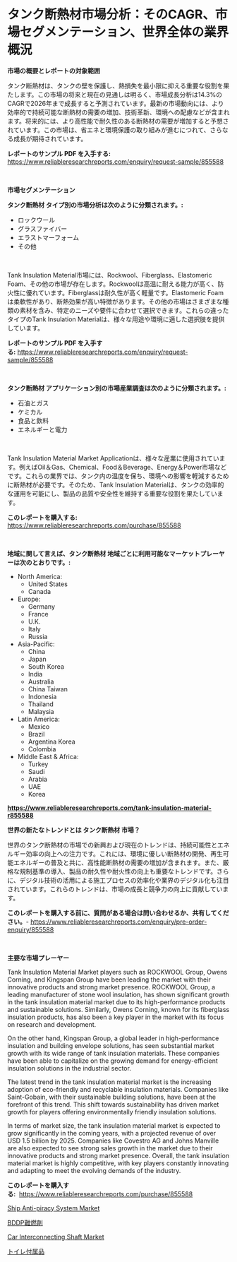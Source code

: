 <p><h1>タンク断熱材市場分析：そのCAGR、市場セグメンテーション、世界全体の業界概況</h1></p><p><strong>市場の概要とレポートの対象範囲</strong></p>
<p><p>タンク断熱材は、タンクの壁を保護し、熱損失を最小限に抑える重要な役割を果たします。この市場の将来と現在の見通しは明るく、市場成長分析は14.3%のCAGRで2026年まで成長すると予測されています。最新の市場動向には、より効率的で持続可能な断熱材の需要の増加、技術革新、環境への配慮などが含まれます。将来的には、より高性能で耐久性のある断熱材の需要が増加すると予想されています。この市場は、省エネと環境保護の取り組みが進むにつれて、さらなる成長が期待されています。</p></p>
<p><strong>レポートのサンプル PDF を入手する:</strong> <a href="https://www.reliableresearchreports.com/enquiry/request-sample/855588">https://www.reliableresearchreports.com/enquiry/request-sample/855588</a></p>
<p>&nbsp;</p>
<p><strong>市場セグメンテーション</strong></p>
<p><strong>タンク断熱材 タイプ別の市場分析は次のように分類されます。:</strong></p>
<p><ul><li>ロックウール</li><li>グラスファイバー</li><li>エラストマーフォーム</li><li>その他</li></ul></p>
<p>&nbsp;</p>
<p><p>Tank Insulation Material市場には、Rockwool、Fiberglass、Elastomeric Foam、その他の市場が存在します。Rockwoolは高温に耐える能力が高く、防火性に優れています。Fiberglassは耐久性が高く軽量です。Elastomeric Foamは柔軟性があり、断熱効果が高い特徴があります。その他の市場はさまざまな種類の素材を含み、特定のニーズや要件に合わせて選択できます。これらの違ったタイプのTank Insulation Materialは、様々な用途や環境に適した選択肢を提供しています。</p></p>
<p><strong>レポートのサンプル PDF を入手する:</strong>&nbsp;<a href="https://www.reliableresearchreports.com/enquiry/request-sample/855588">https://www.reliableresearchreports.com/enquiry/request-sample/855588</a></p>
<p>&nbsp;</p>
<p><strong> タンク断熱材 アプリケーション別の市場産業調査は次のように分類されます。:</strong></p>
<p><ul><li>石油とガス</li><li>ケミカル</li><li>食品と飲料</li><li>エネルギーと電力</li></ul></p>
<p>&nbsp;</p>
<p><p>Tank Insulation Material Market Applicationは、様々な産業に使用されています。例えばOil＆Gas、Chemical、Food＆Beverage、Energy＆Power市場などです。これらの業界では、タンク内の温度を保ち、環境への影響を軽減するために断熱材が必要です。そのため、Tank Insulation Materialは、タンクの効率的な運用を可能にし、製品の品質や安全性を維持する重要な役割を果たしています。</p></p>
<p><strong>このレポートを購入する:</strong>&nbsp; <a href="https://www.reliableresearchreports.com/purchase/855588">https://www.reliableresearchreports.com/purchase/855588</a></p>
<p>&nbsp;</p>
<p><strong>地域に関して言えば、タンク断熱材 地域ごとに利用可能なマーケットプレーヤーは次のとおりです。:</strong></p>
<p><ul>
    <li>
        North America:
        <ul>
            <li>United States</li>
            <li>Canada</li>
        </ul>
    </li>
    <li>
        Europe:
        <ul>
            <li>Germany</li>
            <li>France</li>
            <li>U.K.</li>
            <li>Italy</li>
            <li>Russia</li>
        </ul>
    </li>
    <li>
        Asia-Pacific:
        <ul>
            <li>China</li>
            <li>Japan</li>
            <li>South Korea</li>
            <li>India</li>
            <li>Australia</li>
            <li>China Taiwan</li>
            <li>Indonesia</li>
            <li>Thailand</li>
            <li>Malaysia</li>
        </ul>
    </li>
    <li>
        Latin America:
        <ul>
            <li>Mexico</li>
            <li>Brazil</li>
            <li>Argentina Korea</li>
            <li>Colombia</li>
        </ul>
    </li>
    <li>
        Middle East & Africa:
        <ul>
            <li>Turkey</li>
            <li>Saudi</li>
            <li>Arabia</li>
            <li>UAE</li>
            <li>Korea</li>
        </ul>
    </li>
    </ul></p>
<p><strong><a href="https://www.reliableresearchreports.com/tank-insulation-material-r855588">https://www.reliableresearchreports.com/tank-insulation-material-r855588</a></strong>&nbsp;</p>
<p><strong>世界の新たなトレンドとは タンク断熱材 市場？</strong></p>
<p><p>世界のタンク断熱材の市場での新興および現在のトレンドは、持続可能性とエネルギー効率の向上への注力です。これには、環境に優しい断熱材の開発、再生可能エネルギーの普及と共に、高性能断熱材の需要の増加が含まれます。また、厳格な規制基準の導入、製品の耐久性や耐火性の向上も重要なトレンドです。さらに、デジタル技術の活用による施工プロセスの効率化や業界のデジタル化も注目されています。これらのトレンドは、市場の成長と競争力の向上に貢献しています。</p></p>
<p><strong>このレポートを購入する前に、質問がある場合は問い合わせるか、共有してください。</strong>- <a href="https://www.reliableresearchreports.com/enquiry/pre-order-enquiry/855588">https://www.reliableresearchreports.com/enquiry/pre-order-enquiry/855588</a></p>
<p>&nbsp;</p>
<p><strong>主要な市場プレーヤー</strong></p>
<p><p>Tank Insulation Material Market players such as ROCKWOOL Group, Owens Corning, and Kingspan Group have been leading the market with their innovative products and strong market presence. ROCKWOOL Group, a leading manufacturer of stone wool insulation, has shown significant growth in the tank insulation material market due to its high-performance products and sustainable solutions. Similarly, Owens Corning, known for its fiberglass insulation products, has also been a key player in the market with its focus on research and development.</p><p>On the other hand, Kingspan Group, a global leader in high-performance insulation and building envelope solutions, has seen substantial market growth with its wide range of tank insulation materials. These companies have been able to capitalize on the growing demand for energy-efficient insulation solutions in the industrial sector.</p><p>The latest trend in the tank insulation material market is the increasing adoption of eco-friendly and recyclable insulation materials. Companies like Saint-Gobain, with their sustainable building solutions, have been at the forefront of this trend. This shift towards sustainability has driven market growth for players offering environmentally friendly insulation solutions.</p><p>In terms of market size, the tank insulation material market is expected to grow significantly in the coming years, with a projected revenue of over USD 1.5 billion by 2025. Companies like Covestro AG and Johns Manville are also expected to see strong sales growth in the market due to their innovative products and strong market presence. Overall, the tank insulation material market is highly competitive, with key players constantly innovating and adapting to meet the evolving demands of the industry.</p></p>
<p><strong>このレポートを購入する:</strong>&nbsp;&nbsp;<a href="https://www.reliableresearchreports.com/purchase/855588">https://www.reliableresearchreports.com/purchase/855588</a></p>
<p><p><a href="https://www.linkedin.com/pulse/ship-anti-piracy-system-market-size-growth-outlook-from-x1vye?trackingId=2V%2Fb6%2FzrReY8915UpCzvUA%3D%3D">Ship Anti-piracy System Market</a></p><p><a href="https://medium.com/@torreyjones1910/bddp-%E9%9B%A3%E7%87%83%E5%89%A4%E5%B8%82%E5%A0%B4-%E5%B8%82%E5%A0%B4%E3%81%AEcagr-%E5%B8%82%E5%A0%B4%E5%8B%95%E5%90%91-%E3%81%8A%E3%82%88%E3%81%B3%E6%88%90%E9%95%B7%E6%88%A6%E7%95%A5%E3%81%AB%E9%96%A2%E3%81%99%E3%82%8B%E6%83%85%E5%A0%B1-12940aa174d2">BDDP難燃剤</a></p><p><a href="https://www.linkedin.com/pulse/decoding-car-interconnecting-shaft-market-deep-dive-rtm3e?trackingId=m9wRm7G1dY0oL%2B5Ous%2Bthw%3D%3D">Car Interconnecting Shaft Market</a></p><p><a href="https://medium.com/@ferneconroy11/%E3%83%88%E3%82%A4%E3%83%AC%E8%A8%AD%E5%82%99%E5%B8%82%E5%A0%B4%E3%81%AE%E3%83%88%E3%83%AC%E3%83%B3%E3%83%89%E3%82%84%E5%B8%82%E5%A0%B4%E5%88%86%E6%9E%90%E3%81%AF-2024%E5%B9%B4%E3%81%8B%E3%82%892031%E5%B9%B4%E3%81%BE%E3%81%A7%E4%BA%88%E6%B8%AC%E3%81%95%E3%82%8C%E3%81%A6%E3%81%84%E3%81%BE%E3%81%99-bc3ea284b877">トイレ付属品</a></p></p>